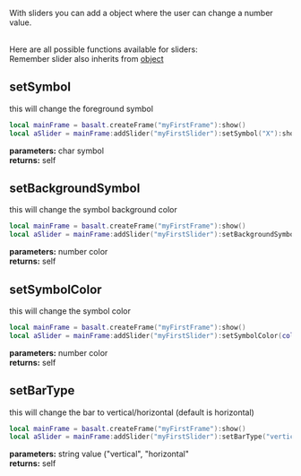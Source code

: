 With sliders you can add a object where the user can change a number value.<br><br>

Here are all possible functions available for sliders: <br>
Remember slider also inherits from [object](https://github.com/NoryiE/Basalt/wiki/Object)

## setSymbol
this will change the foreground symbol
````lua
local mainFrame = basalt.createFrame("myFirstFrame"):show()
local aSlider = mainFrame:addSlider("myFirstSlider"):setSymbol("X"):show()
````
**parameters:** char symbol<br>
**returns:** self<br>

## setBackgroundSymbol
this will change the symbol background color
````lua
local mainFrame = basalt.createFrame("myFirstFrame"):show()
local aSlider = mainFrame:addSlider("myFirstSlider"):setBackgroundSymbol(colors.yellow):show()
````
**parameters:** number color<br>
**returns:** self<br>

## setSymbolColor
this will change the symbol color
````lua
local mainFrame = basalt.createFrame("myFirstFrame"):show()
local aSlider = mainFrame:addSlider("myFirstSlider"):setSymbolColor(colors.red):show()
````
**parameters:** number color<br>
**returns:** self<br>

## setBarType
this will change the bar to vertical/horizontal (default is horizontal)
````lua
local mainFrame = basalt.createFrame("myFirstFrame"):show()
local aSlider = mainFrame:addSlider("myFirstSlider"):setBarType("vertical"):show()
````
**parameters:** string value ("vertical", "horizontal"<br>
**returns:** self<br>



